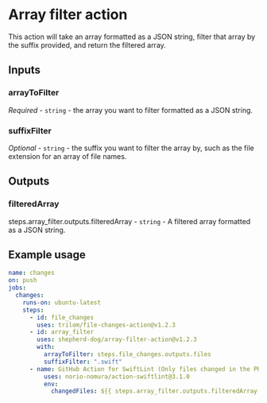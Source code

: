 # Array filter action

This action will take an array formatted as a JSON string, filter that array by the suffix provided, and return the filtered array.

## Inputs

### arrayToFilter

_Required_  - `string` - the array you want to filter formatted as a JSON string.

### suffixFilter

_Optional_  - `string` - the suffix you want to filter the array by, such as the file extension for an array of file names.

## Outputs

### filteredArray

steps.array_filter.outputs.filteredArray - `string` - A filtered array formatted as a JSON string.

## Example usage

```yaml
name: changes
on: push
jobs:
  changes:
    runs-on: ubuntu-latest
    steps:
      - id: file_changes
        uses: trilom/file-changes-action@v1.2.3
      - id: array_filter
        uses: shepherd-dog/array-filter-action@v1.2.3
        with:
          arrayToFilter: steps.file_changes.outputs.files
          suffixFilter: ".swift"
      - name: GitHub Action for SwiftLint (Only files changed in the PR)
          uses: norio-nomura/action-swiftlint@3.1.0
          env:
            changedFiles: ${{ steps.array_filter.outputs.filteredArray }}
```